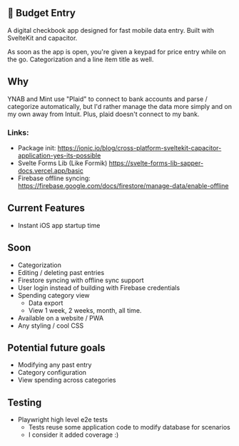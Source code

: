 ## 💸 Budget Entry

A digital checkbook app designed for fast mobile data entry.
Built with SvelteKit and capacitor.

As soon as the app is open, you're given a keypad for price entry while on
the go. Categorization and a line item title as well.

## Why

YNAB and Mint use "Plaid" to connect to bank accounts
and parse / categorize automatically, but I'd rather manage the data more simply
and on my own away from Intuit. Plus, plaid doesn't connect to my bank.

### Links:

- Package init: https://ionic.io/blog/cross-platform-sveltekit-capacitor-application-yes-its-possible
- Svelte Forms Lib (Like Formik) https://svelte-forms-lib-sapper-docs.vercel.app/basic
- Firebase offline syncing: https://firebase.google.com/docs/firestore/manage-data/enable-offline

## Current Features

- Instant iOS app startup time

## Soon

- Categorization
- Editing / deleting past entries
- Firestore syncing with offline sync support
- User login instead of building with Firebase credentials
- Spending category view
  - Data export
  - View 1 week, 2 weeks, month, all time.
- Available on a website / PWA
- Any styling / cool CSS

## Potential future goals

- Modifying any past entry
- Category configuration
- View spending across categories

## Testing

- Playwright high level e2e tests
  - Tests reuse some application code to modify database for scenarios
  - I consider it added coverage :)
